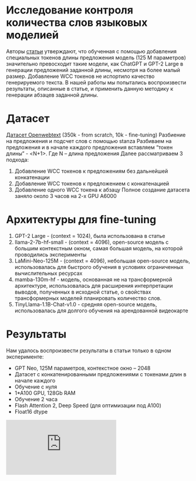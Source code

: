 
# Исследование контроля количества слов языковых моделией

Авторы [статьи](https://web.stanford.edu/class/archive/cs/cs224n/cs224n.1244/final-projects/KatherineLi.pdf) утверждают, что обученная с помощью добавления специальных токенов длины предложения  модель (125 М параметров) значительно превосходит такие модели, как ChatGPT и GPT-2 Large в генерации предложений заданной длины, несмотря на более малый размер. Добавление WCC токенов не испортило качество генерируемого текста. В нашей работы мы попытались воспроизвести результаты, описанные в статье, и применить данную методику к генерации абзацев заданной длины.

# Датасет

[Датасет Openwebtext](https://huggingface.co/datasets/Skylion007/openwebtext) (350k - from scratch, 10k - fine-tuning)
Разбиение на предложения и подсчет слов с помощью stanza
Разбиваем на предложения и в начале каждого предложения вставляем “токен длины” - <N+1>. Где N – длина предложения
Далее рассматриваем 3 подхода:
1. Добавление WCC токенов к предложениям без дальнейшей конкатенации
2. Добавление WCC токенов к предложением с конкатенацией
3. Добавление одного WCC токена к абзацу
Полное создание датасета заняло около 3 часов на 2-х GPU A6000

# Архитектуры для fine-tuning

1. GPT-2 Large - (context = 1024), была использована в статье
2. llama-2-7b-hf-small - (context = 4096), open-source модель с большим контекстным окном, самая большая модель, на которой проводились эксперименты 
3. LaMini-Neo-125M - (context = 4096), небольшая open-source модель, использовалась для быстрого обучения в условиях ограниченных вычислительных ресурсах
4. mamba-130m-hf - модель, основанная не на трансформерной архитектуре, использовалась для расширения интерпретации выводов, полученных в исходной статье, о свойствах трансформерных моделей планировать количество слов. 
5. TinyLlama-1.1B-Chat-v1.0 - средняя open-source модель, использовалась для долгого обучения на арендованной видеокарте

# Результаты

Нам удалось воспроизвести результаты в статьи только в одном эксперименте:
* GPT Neo, 125M параметров, контекстное окно – 2048
* Датасет с конкатенированными предложениями с токенами длин в начале каждого
* Обучение с нуля
* 1*A100 GPU, 128Gb RAM
* Обучение 2 часа
* Flash Attention 2, Deep Speed (для оптимизации под А100)
* Float16 dtype

![text](https://post-images.org/photo-page.php?photo=uYJhskbp) 
